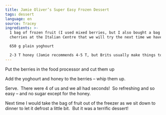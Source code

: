 ```yaml
---
title: Jamie Oliver’s Super Easy Frozen Dessert
tags: dessert
language: en
source: Tracey
ingredients: >-
  1 bag of frozen fruit (I used mixed berries, but I also bought a bag of frozen
  cherries at the Italian Centre that we will try the next time we have guests)

  650 g plain yoghourt 

  2-3 T honey (Jamie recommends 4-5 T, but Brits usually make things too sweet, so I cut it back)
---
```

Put the berries in the food processor and cut them up

Add the yoghourt and honey to the berries – whip them up. 

Serve.  There were 4 of us and we all had seconds!  So refreshing and so easy – and no sugar except for the honey. 

Next time I would take the bag of fruit out of the freezer as we sit down to dinner to let it defrost a little bit.  But it was a terrific dessert!